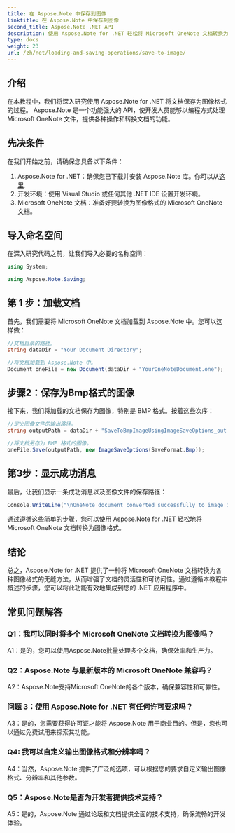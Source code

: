 ```yaml
---
title: 在 Aspose.Note 中保存到图像
linktitle: 在 Aspose.Note 中保存到图像
second_title: Aspose.Note .NET API
description: 使用 Aspose.Note for .NET 轻松将 Microsoft OneNote 文档转换为 BMP 图像格式。无缝集成、简单的步骤和强大的功能。
type: docs
weight: 23
url: /zh/net/loading-and-saving-operations/save-to-image/
---
```

## 介绍

在本教程中，我们将深入研究使用 Aspose.Note for .NET 将文档保存为图像格式的过程。 Aspose.Note 是一个功能强大的 API，使开发人员能够以编程方式处理 Microsoft OneNote 文件，提供各种操作和转换文档的功能。

## 先决条件

在我们开始之前，请确保您具备以下条件：

1.  Aspose.Note for .NET：确保您已下载并安装 Aspose.Note 库。你可以从[这里](https://releases.aspose.com/note/net/).
2. 开发环境：使用 Visual Studio 或任何其他 .NET IDE 设置开发环境。
3. Microsoft OneNote 文档：准备好要转换为图像格式的 Microsoft OneNote 文档。

## 导入命名空间

在深入研究代码之前，让我们导入必要的名称空间：

```csharp
using System;

using Aspose.Note.Saving;
```

## 第 1 步：加载文档

首先，我们需要将 Microsoft OneNote 文档加载到 Aspose.Note 中。您可以这样做：

```csharp
//文档目录的路径。
string dataDir = "Your Document Directory";

//将文档加载到 Aspose.Note 中。
Document oneFile = new Document(dataDir + "YourOneNoteDocument.one");
```

## 步骤2：保存为Bmp格式的图像

接下来，我们将加载的文档保存为图像，特别是 BMP 格式。按着这些次序：

```csharp
//定义图像文件的输出路径。
string outputPath = dataDir + "SaveToBmpImageUsingImageSaveOptions_out.bmp";

//将文档另存为 BMP 格式的图像。
oneFile.Save(outputPath, new ImageSaveOptions(SaveFormat.Bmp));
```

## 第3步：显示成功消息

最后，让我们显示一条成功消息以及图像文件的保存路径：

```csharp
Console.WriteLine("\nOneNote document converted successfully to image in BMP format.\nFile saved at " + outputPath);
```

通过遵循这些简单的步骤，您可以使用 Aspose.Note for .NET 轻松地将 Microsoft OneNote 文档转换为图像格式。

## 结论

总之，Aspose.Note for .NET 提供了一种将 Microsoft OneNote 文档转换为各种图像格式的无缝方法，从而增强了文档的灵活性和可访问性。通过遵循本教程中概述的步骤，您可以将此功能有效地集成到您的 .NET 应用程序中。

## 常见问题解答

### Q1：我可以同时将多个 Microsoft OneNote 文档转换为图像吗？

A1：是的，您可以使用Aspose.Note批量处理多个文档，确保效率和生产力。

### Q2：Aspose.Note 与最新版本的 Microsoft OneNote 兼容吗？

A2：Aspose.Note支持Microsoft OneNote的各个版本，确保兼容性和可靠性。

### 问题 3：使用 Aspose.Note for .NET 有任何许可要求吗？

A3：是的，您需要获得许可证才能将 Aspose.Note 用于商业目的。但是，您也可以通过免费试用来探索其功能。

### Q4: 我可以自定义输出图像格式和分辨率吗？

A4：当然，Aspose.Note 提供了广泛的选项，可以根据您的要求自定义输出图像格式、分辨率和其他参数。

### Q5：Aspose.Note是否为开发者提供技术支持？

A5：是的，Aspose.Note 通过论坛和文档提供全面的技术支持，确保流畅的开发体验。